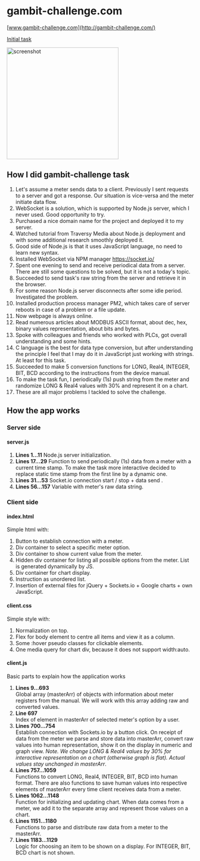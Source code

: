 # gambit-challenge.com

[www.gambit-challenge.com](http://gambit-challenge.com/)

[Initial task](https://github.com/gambit-labs/challenge)

<img src="http://gambit-challenge.com/screenshot.png" alt="screenshot" height="auto" width="300"/>

## How I did gambit-challenge task

1. Let's assume a meter sends data to a client. Previously I sent requests to a server and got a response. Our situation is vice-versa and the meter initiate data flow.
1. WebSocket is a solution, which is supported by Node.js server, which I never used. Good opportunity to try.
1. Purchased a nice domain name for the project and deployed it to my server.
1. Watched tutorial from Traversy Media about Node.js deployment and with some additional research smoothly deployed it.
1. Good side of Node.js is that it uses JavaScript language, no need to learn new syntax.
1. Installed WebSocket via NPM manager https://socket.io/
1. Spent one evening to send and receive periodical data from a server. There are still some questions to be solved, but it is not a today's topic.
1. Succeeded to send task's raw string from the server and retrieve it in the browser.
1. For some reason Node.js server disconnects after some idle period. Investigated the problem.
1. Installed production process manager PM2, which takes care of server reboots in case of a problem or a file update.
1. Now webpage is always online.
1. Read numerous articles about MODBUS ASCII format, about dec, hex, binary values representation, about bits and bytes.
1. Spoke with colleagues and friends who worked with PLCs, got overall understanding and some hints.
1. C language is the best for data type conversion, but after understanding the principle I feel that I may do it in JavaScript just working with strings. At least for this task.
1. Succeeded to make 5 conversion functions for LONG, Real4, INTEGER, BIT, BCD according to the instructions from the device manual.
1. To make the task fun, I periodically (1s) push string from the meter and randomize LONG & Real4 values with 30% and represent it on a chart.
1. These are all major problems I tackled to solve the challenge.

## How the app works

### Server side

#### server.js
1. **Lines 1...11**
Node.js server initialization.
1. **Lines 17...29**
Function to send periodically (1s) data from a meter with a current time stamp. To make the task more interactive decided to replace static time stamp from the first line by a dynamic one.
1. **Lines 31...53**
Socket.io connection start / stop + data send .
1. **Lines 56...157**
Variable with meter's raw data string.

### Client side

#### index.html

Simple html with:
1. Button to establish connection with a meter.
1. Div container to select a specific meter option.
1. Div container to show current value from the meter.
1. Hidden div container for listing all possible options from the meter. List is generated dynamically by JS.
1. Div container for chart display.
1. Instruction as unordered list.
1. Insertion of external files for jQuery + Sockets.io + Google charts + own JavaScript.

#### client.css

Simple style with:
1. Normalization on top.
1. Flex for body element to centre all items and view it as a column.
1. Some :hover pseudo classes for clickable elements.
1. One media query for chart div, because it does not support width:auto.

#### client.js

Basic parts to explain how the application works

1. **Lines 9...693**  
Global array (masterArr) of objects with information about meter registers from the manual. We will work with this array adding raw and converted values.
1. **Line 697**  
Index of element in masterArr of selected meter's option by a user.
1. **Lines 700...754**  
Establish connection with Sockets.io by a button click. On receipt of data from the meter we parse and store data into masterArr, convert raw values into human representation, show it on the display in numeric and graph view.
_Note. We change LONG & Real4 values by 30% for interactive representation on a chart (otherwise graph is flat). Actual values stay unchanged in masterArr_.
1. **Lines 757...1059**  
Functions to convert LONG, Real4, INTEGER, BIT, BCD into human format. There are also functions to save human values into respective elements of masterArr every time client receives data from a meter.
1. **Lines 1062...1148**  
Function for initializing and updating chart. When data comes from a meter, we add it to the separate array and represent those values on a chart.
1. **Lines 1151...1180**  
Functions to parse and distribute raw data from a meter to the masterArr.
1. **Lines 1183...1129**  
Logic for choosing an item to be shown on a display. For INTEGER, BIT, BCD chart is not shown.
